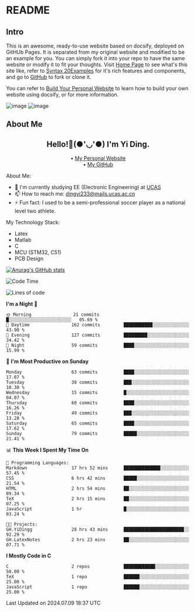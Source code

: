 <!-- 
/*  
 * Copyright (c) 2024 YiDing, all rights reserved. 
 *  
 * This is an example file of the site. You can freely copy,
 * fork, clone and download the file to your local machine.
 * But attention to replace it by your own file before you
 * deploying the site.
 */
-->

# README

## Intro

This is an awesome, ready-to-use website based on docsify, deployed on GitHUb Pages. It is separated from my original website and modified to be an example for you. You can simply fork it into your repo to have the same website or modify it to fit your thoughts. Visit [Home Page](https://yidingg.github.io/WebsiteExample/#/HOMEPAGE) to see what's this site like, refer to [Syntax 20Examples](https://yidingg.github.io/WebsiteExample/#/Blogs/SiteFeatures/Syntax%20Examples) for it's rich features and components, and go to [GitHub](https://github.com/YiDingg/WebsiteExample) to fork or clone it. 

You can refer to [Build Your Personal Website](https://yidingg.github.io/YiDingg/#/Blogs/Mixed/BuildYourSite) to learn how to build your own website using docsify, or for more information.

<!-- 
<div class="center"><img src="https://imagebank-0.oss-cn-beijing.aliyuncs.com/VS-PicGo/2024-07-10-12-46-00_HOMEPAGE.jpg"/></div>
<div class="center"><img src="https://imagebank-0.oss-cn-beijing.aliyuncs.com/VS-PicGo/2024-07-10-12-46-55_HOMEPAGE.jpg"/></div>
-->

![image](https://github.com/user-attachments/assets/ca80948d-b397-417d-b444-72aed7653e4b)
![image](https://github.com/user-attachments/assets/58630fa6-d42f-4ed9-86ba-e886233e6a52)


## About Me

<h2 style="text-align:center;"> Hello!👋(●'◡'●) I'm Yi Ding.</h2>

<div style="text-align:center;">
  • <a href="https://yidingg.github.io/YiDingg">My Personal Website</a><br>
  • <a href="https://github.com/YiDingg">My GitHub</a>
</div>

About Me:
- 🔭 I'm currently studying EE (Electronic Engineering) at [UCAS](https://www.ucas.ac.cn/)
- 📫 How to reach me: dingyi233@mails.ucas.ac.cn
- ⚡ Fun fact: I used to be a semi-professional soccer player as a national level two athlete.

My Technology Stack:
- Latex
- Matlab
- C
- MCU (STM32, C51)
- PCB Design

[![Anurag's GitHub stats](https://github-readme-stats.vercel.app/api?username=YiDingg)](https://github.com/anuraghazra/github-readme-stats)

<!-- https://github.com/athul/waka-readme -->

<!--START_SECTION:waka-->
![Code Time](http://img.shields.io/badge/Code%20Time-145%20hrs%2052%20mins-blue)

![Lines of code](https://img.shields.io/badge/From%20Hello%20World%20I%27ve%20Written-447.4%20thousand%20lines%20of%20code-blue)

**I'm a Night 🦉** 

```text
🌞 Morning                21 commits          █░░░░░░░░░░░░░░░░░░░░░░░░   05.69 % 
🌆 Daytime                162 commits         ███████████░░░░░░░░░░░░░░   43.90 % 
🌃 Evening                127 commits         █████████░░░░░░░░░░░░░░░░   34.42 % 
🌙 Night                  59 commits          ████░░░░░░░░░░░░░░░░░░░░░   15.99 % 
```
📅 **I'm Most Productive on Sunday** 

```text
Monday                   63 commits          ████░░░░░░░░░░░░░░░░░░░░░   17.07 % 
Tuesday                  38 commits          ███░░░░░░░░░░░░░░░░░░░░░░   10.30 % 
Wednesday                15 commits          █░░░░░░░░░░░░░░░░░░░░░░░░   04.07 % 
Thursday                 60 commits          ████░░░░░░░░░░░░░░░░░░░░░   16.26 % 
Friday                   49 commits          ███░░░░░░░░░░░░░░░░░░░░░░   13.28 % 
Saturday                 65 commits          ████░░░░░░░░░░░░░░░░░░░░░   17.62 % 
Sunday                   79 commits          █████░░░░░░░░░░░░░░░░░░░░   21.41 % 
```


📊 **This Week I Spent My Time On** 

```text
💬 Programming Languages: 
Markdown                 17 hrs 52 mins      ██████████████░░░░░░░░░░░   57.45 % 
CSS                      6 hrs 42 mins       █████░░░░░░░░░░░░░░░░░░░░   21.54 % 
HTML                     2 hrs 54 mins       ██░░░░░░░░░░░░░░░░░░░░░░░   09.34 % 
TeX                      2 hrs 15 mins       ██░░░░░░░░░░░░░░░░░░░░░░░   07.25 % 
JavaScript               1 hr                █░░░░░░░░░░░░░░░░░░░░░░░░   03.24 % 

🐱‍💻 Projects: 
GH.YiDingg               28 hrs 43 mins      ███████████████████████░░   92.29 % 
GH.LatexNotes            2 hrs 23 mins       ██░░░░░░░░░░░░░░░░░░░░░░░   07.71 % 
```

**I Mostly Code in C** 

```text
C                        2 repos             ████████████░░░░░░░░░░░░░   50.00 % 
TeX                      1 repo              ██████░░░░░░░░░░░░░░░░░░░   25.00 % 
JavaScript               1 repo              ██████░░░░░░░░░░░░░░░░░░░   25.00 % 
```




 Last Updated on 2024.07.09 18:37 UTC
<!--END_SECTION:waka-->
